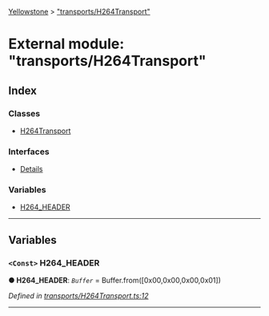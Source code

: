 [Yellowstone](../README.md) > ["transports/H264Transport"](../modules/_transports_h264transport_.md)

# External module: "transports/H264Transport"

## Index

### Classes

* [H264Transport](../classes/_transports_h264transport_.h264transport.md)

### Interfaces

* [Details](../interfaces/_transports_h264transport_.details.md)

### Variables

* [H264_HEADER](_transports_h264transport_.md#h264_header)

---

## Variables

<a id="h264_header"></a>

### `<Const>` H264_HEADER

**● H264_HEADER**: *`Buffer`* =  Buffer.from([0x00,0x00,0x00,0x01])

*Defined in [transports/H264Transport.ts:12](https://github.com/mbullington/yellowstone/blob/4117db0/lib/transports/H264Transport.ts#L12)*

___

